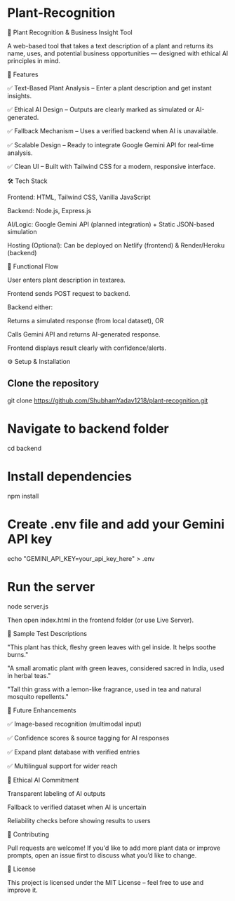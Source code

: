 # Plant-Recognition
🌿 Plant Recognition & Business Insight Tool

A web-based tool that takes a text description of a plant and returns its name, uses, and potential business opportunities — designed with ethical AI principles in mind.

📌 Features

✅ Text-Based Plant Analysis – Enter a plant description and get instant insights.

✅ Ethical AI Design – Outputs are clearly marked as simulated or AI-generated.

✅ Fallback Mechanism – Uses a verified backend when AI is unavailable.

✅ Scalable Design – Ready to integrate Google Gemini API for real-time analysis.

✅ Clean UI – Built with Tailwind CSS for a modern, responsive interface.

🛠️ Tech Stack

Frontend: HTML, Tailwind CSS, Vanilla JavaScript

Backend: Node.js, Express.js

AI/Logic: Google Gemini API (planned integration) + Static JSON-based simulation

Hosting (Optional): Can be deployed on Netlify (frontend) & Render/Heroku (backend)

🔄 Functional Flow

User enters plant description in textarea.

Frontend sends POST request to backend.

Backend either:

Returns a simulated response (from local dataset), OR

Calls Gemini API and returns AI-generated response.

Frontend displays result clearly with confidence/alerts.

⚙️ Setup & Installation
## Clone the repository
git clone https://github.com/ShubhamYadav1218/plant-recognition.git

# Navigate to backend folder
cd backend

# Install dependencies
npm install

# Create .env file and add your Gemini API key
echo "GEMINI_API_KEY=your_api_key_here" > .env

# Run the server
node server.js


Then open index.html in the frontend folder (or use Live Server).

🧪 Sample Test Descriptions

"This plant has thick, fleshy green leaves with gel inside. It helps soothe burns."

"A small aromatic plant with green leaves, considered sacred in India, used in herbal teas."

"Tall thin grass with a lemon-like fragrance, used in tea and natural mosquito repellents."

🌱 Future Enhancements

✅ Image-based recognition (multimodal input)

✅ Confidence scores & source tagging for AI responses

✅ Expand plant database with verified entries

✅ Multilingual support for wider reach

📜 Ethical AI Commitment

Transparent labeling of AI outputs

Fallback to verified dataset when AI is uncertain

Reliability checks before showing results to users

🤝 Contributing

Pull requests are welcome! If you'd like to add more plant data or improve prompts, open an issue first to discuss what you’d like to change.

📄 License

This project is licensed under the MIT License – feel free to use and improve it.

